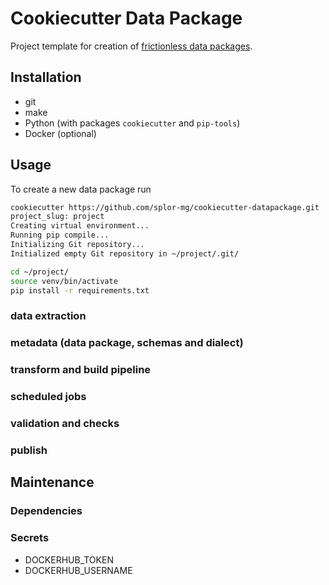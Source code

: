 # Cookiecutter Data Package

Project template for creation of [frictionless data packages](https://frictionlessdata.io/).

## Installation

- git
- make
- Python (with packages `cookiecutter` and `pip-tools`)
- Docker (optional)

## Usage

To create a new data package run

```bash
cookiecutter https://github.com/splor-mg/cookiecutter-datapackage.git
project_slug: project
Creating virtual environment...
Running pip compile...
Initializing Git repository...
Initialized empty Git repository in ~/project/.git/
```

```bash
cd ~/project/
source venv/bin/activate
pip install -r requirements.txt
```

### data extraction

### metadata (data package, schemas and dialect)

### transform and build pipeline

### scheduled jobs

### validation and checks

### publish

## Maintenance

### Dependencies

### Secrets

- DOCKERHUB_TOKEN
- DOCKERHUB_USERNAME
